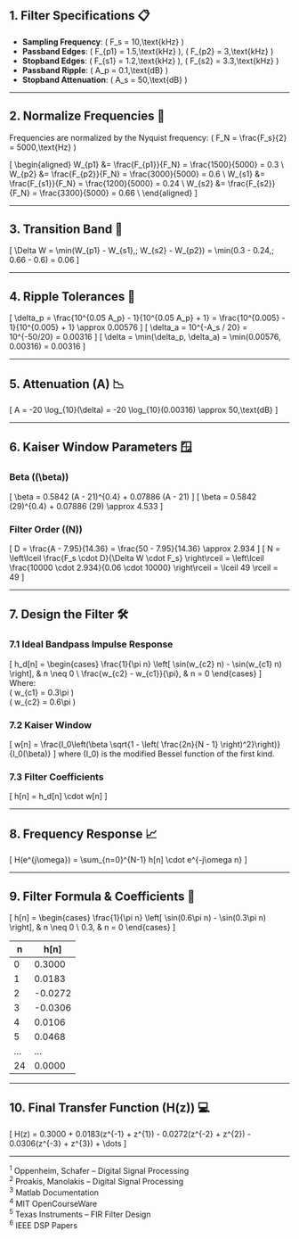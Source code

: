 ## 1. Filter Specifications 📋

- **Sampling Frequency**: \( F_s = 10\,\text{kHz} \)
- **Passband Edges**: \( F_{p1} = 1.5\,\text{kHz} \), \( F_{p2} = 3\,\text{kHz} \)
- **Stopband Edges**: \( F_{s1} = 1.2\,\text{kHz} \), \( F_{s2} = 3.3\,\text{kHz} \)
- **Passband Ripple**: \( A_p = 0.1\,\text{dB} \)
- **Stopband Attenuation**: \( A_s = 50\,\text{dB} \)

---

## 2. Normalize Frequencies 🔄

Frequencies are normalized by the Nyquist frequency: \( F_N = \frac{F_s}{2} = 5000\,\text{Hz} \)

\[
\begin{aligned}
W_{p1} &= \frac{F_{p1}}{F_N} = \frac{1500}{5000} = 0.3 \\
W_{p2} &= \frac{F_{p2}}{F_N} = \frac{3000}{5000} = 0.6 \\
W_{s1} &= \frac{F_{s1}}{F_N} = \frac{1200}{5000} = 0.24 \\
W_{s2} &= \frac{F_{s2}}{F_N} = \frac{3300}{5000} = 0.66 \\
\end{aligned}
\]

---

## 3. Transition Band 📐

\[
\Delta W = \min(W_{p1} - W_{s1},\; W_{s2} - W_{p2}) = \min(0.3 - 0.24,\; 0.66 - 0.6) = 0.06
\]

---

## 4. Ripple Tolerances 🌊

\[
\delta_p = \frac{10^{0.05 A_p} - 1}{10^{0.05 A_p} + 1} = \frac{10^{0.005} - 1}{10^{0.005} + 1} \approx 0.00576
\]
\[
\delta_a = 10^{-A_s / 20} = 10^{-50/20} = 0.00316
\]
\[
\delta = \min(\delta_p, \delta_a) = \min(0.00576, 0.00316) = 0.00316
\]

---

## 5. Attenuation \(A\) 📉

\[
A = -20 \log_{10}(\delta) = -20 \log_{10}(0.00316) \approx 50\,\text{dB}
\]

---

## 6. Kaiser Window Parameters 🪟

### Beta (\(\beta\))

\[
\beta = 0.5842 (A - 21)^{0.4} + 0.07886 (A - 21)
\]
\[
\beta = 0.5842 (29)^{0.4} + 0.07886 (29) \approx 4.533
\]

### Filter Order (\(N\))

\[
D = \frac{A - 7.95}{14.36} = \frac{50 - 7.95}{14.36} \approx 2.934
\]
\[
N = \left\lceil \frac{F_s \cdot D}{\Delta W \cdot F_s} \right\rceil = \left\lceil \frac{10000 \cdot 2.934}{0.06 \cdot 10000} \right\rceil = \lceil 49 \rceil = 49
\]

---

## 7. Design the Filter 🛠️

### 7.1 Ideal Bandpass Impulse Response

\[
h_d[n] =
\begin{cases}
\frac{1}{\pi n} \left[ \sin(w_{c2} n) - \sin(w_{c1} n) \right], & n \neq 0 \\
\frac{w_{c2} - w_{c1}}{\pi}, & n = 0
\end{cases}
\]
Where:  
\( w_{c1} = 0.3\pi \)  
\( w_{c2} = 0.6\pi \)

### 7.2 Kaiser Window

\[
w[n] = \frac{I_0\left(\beta \sqrt{1 - \left( \frac{2n}{N - 1} \right)^2}\right)}{I_0(\beta)}
\]
where \(I_0\) is the modified Bessel function of the first kind.

### 7.3 Filter Coefficients

\[
h[n] = h_d[n] \cdot w[n]
\]

---

## 8. Frequency Response 📈

\[
H(e^{j\omega}) = \sum_{n=0}^{N-1} h[n] \cdot e^{-j\omega n}
\]

---

## 9. Filter Formula & Coefficients 🔢

\[
h[n] =
\begin{cases}
\frac{1}{\pi n} \left[ \sin(0.6\pi n) - \sin(0.3\pi n) \right], & n \neq 0 \\
0.3, & n = 0
\end{cases}
\]

| n  | h[n]     |
|----|----------|
| 0  | 0.3000   |
| 1  | 0.0183   |
| 2  | -0.0272  |
| 3  | -0.0306  |
| 4  | 0.0106   |
| 5  | 0.0468   |
| …  | …        |
| 24 | 0.0000   |

---

## 10. Final Transfer Function \(H(z)\) 💻

\[
H(z) = 0.3000 + 0.0183(z^{-1} + z^{1}) - 0.0272(z^{-2} + z^{2}) - 0.0306(z^{-3} + z^{3}) + \dots
\]

---

<!-- References -->
<sup>1</sup> Oppenheim, Schafer – Digital Signal Processing  
<sup>2</sup> Proakis, Manolakis – Digital Signal Processing  
<sup>3</sup> Matlab Documentation  
<sup>4</sup> MIT OpenCourseWare  
<sup>5</sup> Texas Instruments – FIR Filter Design  
<sup>6</sup> IEEE DSP Papers  
